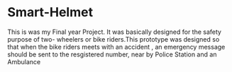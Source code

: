 # Smart-Helmet
This is was my Final year Project.
 It was basically designed for the safety purpose of two- wheelers or bike riders.This prototype was designed so that when the bike riders meets with an accident , an emergency message should be sent to the resgistered number, near by Police Station and an Ambulance
